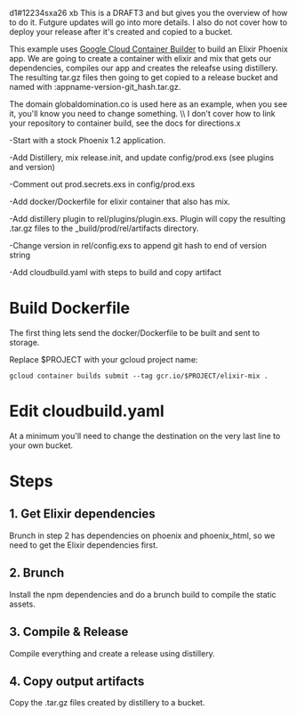 d1#12234sxa26 xb
This is a DRAFT3 and but gives you the overview of how to do it. Futgure updates will go into more details. I also do not cover how to deploy your release after it's created and copied to a bucket.

This example uses [Google Cloud Container Builder](https://cloud.google.com/container-builder/docs/) to build an Elixir Phoenix app. We are going to create a container with elixir and mix that gets our dependencies, compiles our app and creates the releafse using distillery. The resulting tar.gz files then going to get copied to a release bucket and named with :appname-version-git_hash.tar.gz.

The domain globaldomination.co is used here as an example, when you see it, you'll know you need to change something.
\\\\
I don't cover how to link your repository to container build, see the docs for directions.x

-Start with a stock Phoenix 1.2 application.

-Add Distillery, mix release.init, and update config/prod.exs (see plugins and version)

-Comment out prod.secrets.exs in config/prod.exs

-Add docker/Dockerfile for elixir container that also has mix.

-Add distillery plugin to rel/plugins/plugin.exs. Plugin will copy the resulting .tar.gz files to the _build/prod/rel/artifacts directory.

-Change version in rel/config.exs to append git hash to end of version string

-Add cloudbuild.yaml with steps to build and copy artifact

# Build Dockerfile
The first thing lets send the docker/Dockerfile to be built and sent to storage.

Replace $PROJECT with your gcloud project name:
```
gcloud container builds submit --tag gcr.io/$PROJECT/elixir-mix .
```

# Edit cloudbuild.yaml
At a minimum you'll need to change the destination on the very last line to your own bucket.

# Steps

## 1. Get Elixir dependencies
Brunch in step 2 has dependencies on phoenix and phoenix_html, so we need to get the Elixir dependencies first.

## 2. Brunch
Install the npm dependencies and do a brunch build to compile the static assets.

## 3. Compile & Release
Compile everything and create a release using distillery.

## 4. Copy output artifacts
Copy the .tar.gz files created by distillery to a bucket.
